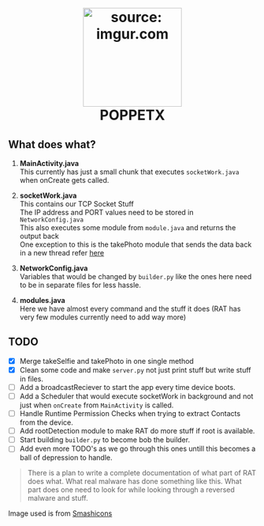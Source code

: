 <h1 align="center">
  <br>
<a href="https://imgur.com/li6jEto"><img src="https://i.imgur.com/li6jEto.png" title="source: imgur.com" width="200" height="200" /></a>
  <br>
 POPPETX
</h1>

## What does what?

1. **MainActivity.java**
</br> This currently has just a small chunk that executes `socketWork.java` when onCreate gets called.

2. **socketWork.java**
</br> This contains our TCP Socket Stuff
</br> The IP address and PORT values need to be stored in `NetworkConfig.java`
</br> This also executes some module from `module.java` and returns the output back
</br> One exception to this is the takePhoto module that sends the data back in a new thread refer [here](https://github.com/0xSagaCity/POPPETX/blob/main/AndroidCode/app/src/main/java/com/poppet/poppetx/modules.java#L149)

3. **NetworkConfig.java**
</br> Variables that would be changed by `builder.py` like the ones here need to be in separate files for less hassle.
5. **modules.java**
</br> Here we have almost every command and the stuff it does (RAT has very few modules currently need to add way more)

## TODO
- [x] Merge takeSelfie and takePhoto in one single method
- [x] Clean some code and make `server.py` not just print stuff but write stuff in files.
- [ ] Add a broadcastReciever to start the app every time device boots.
- [ ] Add a Scheduler that would execute socketWork in background and not just when `onCreate` from `MainActivity` is called.
- [ ] Handle Runtime Permission Checks when trying to extract Contacts from the device.
- [ ] Add rootDetection module to make RAT do more stuff if root is available.
- [ ] Start building `builder.py` to become bob the builder.
- [ ] Add even more TODO's as we go through this ones untill this becomes a ball of depression to handle.

>There is a plan to write a complete documentation of what part of RAT does what.
>What real malware has done something like this.
>What part does one need to look for while looking through a reversed malware and stuff.

<div>Image used is from <a href="https://smashicons.com/" title="Smashicons">Smashicons </a>
